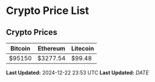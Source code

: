 # Crypto Price List

## Crypto Prices
| Bitcoin | Ethereum | Litecoin |
| ------- | -------- | -------- |
| $95150 | $3277.54 | $99.48 |
**Last Updated:** 2024-12-22 23:53 UTC
**Last Updated:** $DATE$
